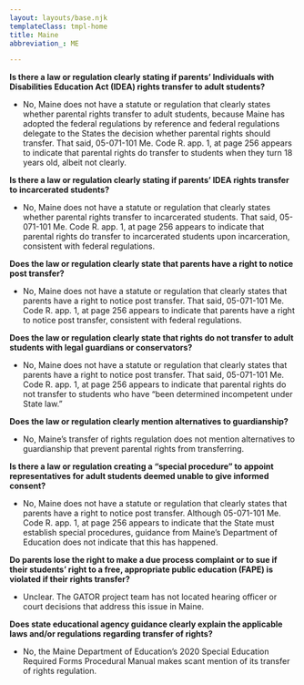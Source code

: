 ```yaml
---
layout: layouts/base.njk
templateClass: tmpl-home
title: Maine
abbreviation_: ME

---
```

**Is there a law or regulation clearly stating if parents’ Individuals with Disabilities Education Act (IDEA) rights transfer to adult students?**

* No, Maine does not have a statute or regulation that clearly states whether parental rights transfer to adult students, because Maine has adopted the federal regulations by reference and federal regulations delegate to the States the decision whether parental rights should transfer. That said, 05-071-101 Me. Code R. app. 1, at page 256 appears to indicate that parental rights do transfer to students when they turn 18 years old, albeit not clearly.

**Is there a law or regulation clearly stating if parents’ IDEA rights transfer to incarcerated students?**

* No, Maine does not have a statute or regulation that clearly states whether parental rights transfer to incarcerated students. That said, 05-071-101 Me. Code R. app. 1, at page 256 appears to indicate that parental rights do transfer to incarcerated students upon incarceration, consistent with federal regulations.

**Does the law or regulation clearly state that parents have a right to notice post transfer?**

* No, Maine does not have a statute or regulation that clearly states that parents have a right to notice post transfer. That said, 05-071-101 Me. Code R. app. 1, at page 256 appears to indicate that parents have a right to notice post transfer, consistent with federal regulations.

**Does the law or regulation clearly state that rights do not transfer to adult students with legal guardians or conservators?**

* No, Maine does not have a statute or regulation that clearly states that parents have a right to notice post transfer. That said, 05-071-101 Me. Code R. app. 1, at page 256 appears to indicate that parental rights do not transfer to students who have “been determined incompetent under State law.”

**Does the law or regulation clearly mention alternatives to guardianship?**

* No, Maine’s transfer of rights regulation does not mention alternatives to guardianship that prevent parental rights from transferring.

**Is there a law or regulation creating a “special procedure”  to appoint representatives for adult students deemed unable to give informed consent?**

* No, Maine does not have a statute or regulation that clearly states that parents have a right to notice post transfer. Although 05-071-101 Me. Code R. app. 1, at page 256 appears to indicate that the State must establish special procedures, guidance from Maine’s Department of Education does not indicate that this has happened.

**Do parents lose the right to make a due process complaint or to sue if their students’ right to a free, appropriate public education (FAPE) is violated if their rights transfer?**

* Unclear. The GATOR project team has not located hearing officer or court decisions that address this issue in Maine.

**Does state educational agency guidance clearly explain the applicable laws and/or regulations regarding transfer of rights?**

* No, the Maine Department of Education’s 2020 Special Education Required Forms Procedural Manual makes scant mention of its transfer of rights regulation.